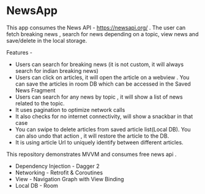 # NewsApp
This app consumes the News API - https://newsapi.org/ . The user can fetch breaking news , search for news depending on a topic, view news and save/delete in the local storage.

Features -
  - Users can search for breaking news (it is not custom, it will always search for indian breaking news)
  - Users can click on articles, it will open the article on a webview . You can save the articles in room DB which can be accessed in the Saved News Fragment
  - Users can search for any news by topic , it will show a list of news related to the topic.
  - It uses pagination to optimize network calls
  - It also checks for no internet connectivity, will show a snackbar in that case
  - You can swipe to delete articles from saved article list(Local DB). You can also undo that action , it will restore the article to the DB.
  - It is using article Url to uniquely identify between different articles.

This repository demonstrates MVVM and consumes free news api .
 - Dependency Injection - Dagger 2
 - Networking - Retrofit & Coroutines
 - View - Navigation Graph with View Binding 
 - Local DB - Room


